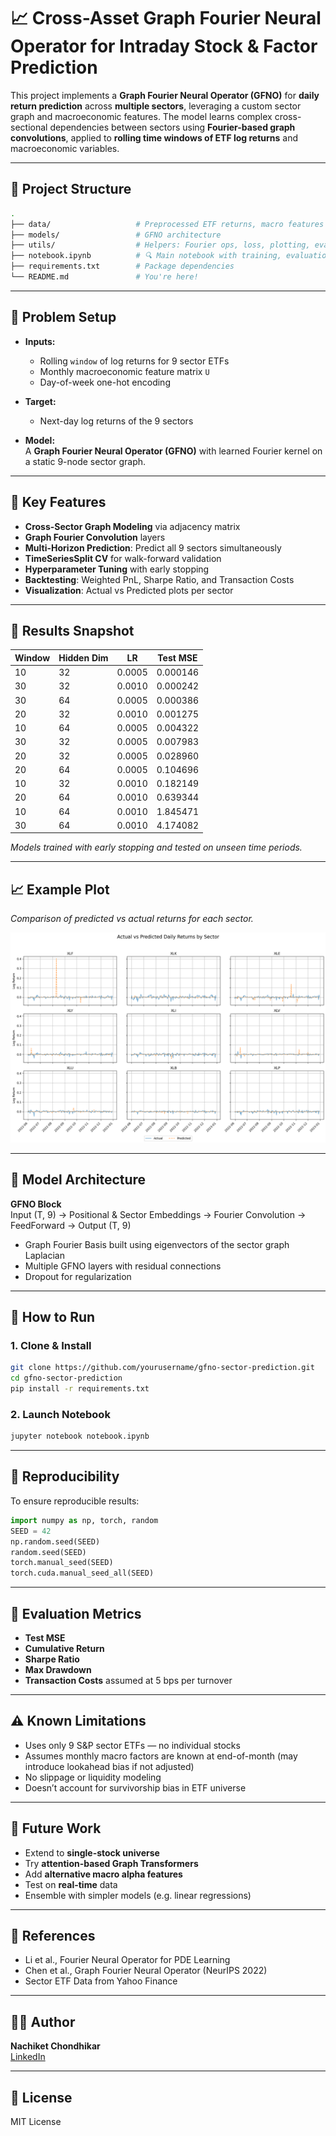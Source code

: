 # 📈 Cross-Asset Graph Fourier Neural Operator for Intraday Stock & Factor Prediction

This project implements a **Graph Fourier Neural Operator (GFNO)** for **daily return prediction** across **multiple sectors**, leveraging a custom sector graph and macroeconomic features. The model learns complex cross-sectional dependencies between sectors using **Fourier-based graph convolutions**, applied to **rolling time windows of ETF log returns** and macroeconomic variables.

---

## 📂 Project Structure

```bash
.
├── data/                   # Preprocessed ETF returns, macro features (U), dates
├── models/                 # GFNO architecture
├── utils/                  # Helpers: Fourier ops, loss, plotting, evaluation
├── notebook.ipynb          # 🔍 Main notebook with training, evaluation, plots
├── requirements.txt        # Package dependencies
└── README.md               # You're here!
```

---

## 📌 Problem Setup

- **Inputs:**
  - Rolling `window` of log returns for 9 sector ETFs
  - Monthly macroeconomic feature matrix `U`
  - Day-of-week one-hot encoding

- **Target:**
  - Next-day log returns of the 9 sectors

- **Model:**  
  A **Graph Fourier Neural Operator (GFNO)** with learned Fourier kernel on a static 9-node sector graph.

---

## 🔧 Key Features

- **Cross-Sector Graph Modeling** via adjacency matrix
- **Graph Fourier Convolution** layers
- **Multi-Horizon Prediction**: Predict all 9 sectors simultaneously
- **TimeSeriesSplit CV** for walk-forward validation
- **Hyperparameter Tuning** with early stopping
- **Backtesting**: Weighted PnL, Sharpe Ratio, and Transaction Costs
- **Visualization**: Actual vs Predicted plots per sector

---

## 🧪 Results Snapshot

| Window | Hidden Dim | LR     | Test MSE   |
|--------|------------|--------|------------|
| 10     | 32         | 0.0005 | 0.000146   |
| 30     | 32         | 0.0010 | 0.000242   |
| 30     | 64         | 0.0005 | 0.000386   |
| 20     | 32         | 0.0010 | 0.001275   |
| 10     | 64         | 0.0005 | 0.004322   |
| 30     | 32         | 0.0005 | 0.007983   |
| 20     | 32         | 0.0005 | 0.028960   |
| 20     | 64         | 0.0005 | 0.104696   |
| 10     | 32         | 0.0010 | 0.182149   |
| 20     | 64         | 0.0010 | 0.639344   |
| 10     | 64         | 0.0010 | 1.845471   |
| 30     | 64         | 0.0010 | 4.174082   |
_Models trained with early stopping and tested on unseen time periods._

---

## 📈 Example Plot

_Comparison of predicted vs actual returns for each sector._

![Predicted vs Actual Returns](pred_vs_actual.png)

---

## 🧠 Model Architecture

**GFNO Block**  
Input (T, 9) → Positional & Sector Embeddings → Fourier Convolution → FeedForward → Output (T, 9)

- Graph Fourier Basis built using eigenvectors of the sector graph Laplacian
- Multiple GFNO layers with residual connections
- Dropout for regularization

---

## 🚀 How to Run

### 1. Clone & Install
```bash
git clone https://github.com/yourusername/gfno-sector-prediction.git
cd gfno-sector-prediction
pip install -r requirements.txt
```

### 2. Launch Notebook
```bash
jupyter notebook notebook.ipynb
```

---

## 🧪 Reproducibility

To ensure reproducible results:
```python
import numpy as np, torch, random
SEED = 42
np.random.seed(SEED)
random.seed(SEED)
torch.manual_seed(SEED)
torch.cuda.manual_seed_all(SEED)
```

---

## 🧪 Evaluation Metrics

- **Test MSE**
- **Cumulative Return**
- **Sharpe Ratio**
- **Max Drawdown**
- **Transaction Costs** assumed at 5 bps per turnover

---

## ⚠️ Known Limitations

- Uses only 9 S&P sector ETFs — no individual stocks
- Assumes monthly macro factors are known at end-of-month (may introduce lookahead bias if not adjusted)
- No slippage or liquidity modeling
- Doesn’t account for survivorship bias in ETF universe

---

## 📌 Future Work

- Extend to **single-stock universe**
- Try **attention-based Graph Transformers**
- Add **alternative macro alpha features**
- Test on **real-time** data
- Ensemble with simpler models (e.g. linear regressions)

---

## 🧾 References

- Li et al., Fourier Neural Operator for PDE Learning
- Chen et al., Graph Fourier Neural Operator (NeurIPS 2022)
- Sector ETF Data from Yahoo Finance

---

## 👨‍💻 Author

**Nachiket Chondhikar**  
[LinkedIn](https://www.linkedin.com/in/nachiket-chondhikar)

---

## 📜 License

MIT License
